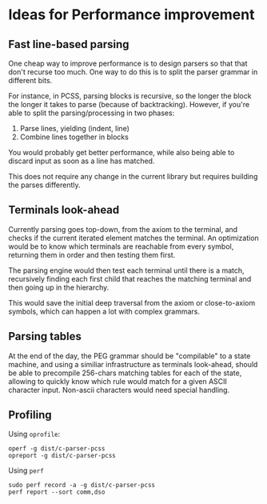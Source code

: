 Ideas for Performance improvement
=================================

Fast line-based parsing
-----------------------

One cheap way to improve performance is to design parsers so that that don't 
recurse too much. One way to do this is to split the parser grammar in different
bits.

For instance, in PCSS, parsing blocks is recursive, so the longer the block
the longer it takes to parse (because of backtracking). However, if you're able
to split the parsing/processing in two phases:

1) Parse lines, yielding (indent, line)
2) Combine lines together in blocks

You would probably get better performance, while also being able to discard input
as soon as a line has matched.

This does not require any change in the current library but requires building the 
parses differently.

Terminals look-ahead
--------------------

Currently parsing goes top-down, from the axiom to the terminal, and checks
if the current iterated element matches the terminal. An optimization would
be to know which terminals are reachable from every symbol, returning them
in order and then testing them first. 

The parsing engine would then test each terminal until there is a match, recursively
finding each first child that reaches the matching terminal and then going up
in the hierarchy.

This would save the initial deep traversal from the axiom or close-to-axiom
symbols, which can happen a lot with complex grammars.

Parsing tables
--------------

At the end of the day, the PEG grammar should be "compilable" to a state machine,
and using a similiar infrastructure as terminals look-ahead, should be able
to precompile 256-chars matching tables for each of the state, allowing to quickly
know which rule would match for a given ASCII character input. Non-ascii characters
would need special handling.

Profiling
---------

Using `oprofile`:

```
operf -g dist/c-parser-pcss
opreport -g dist/c-parser-pcss
```

Using `perf`

```
sudo perf record -a -g dist/c-parser-pcss
perf report --sort comm,dso
```


